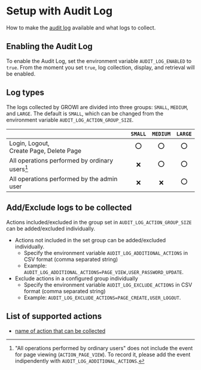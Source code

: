 # Setup with Audit Log

How to make the [audit log](/en/admin-guide/management-cookbook/audit-log.html) available and what logs to collect.

## Enabling the Audit Log

To enable the Audit Log, set the environment variable `AUDIT_LOG_ENABLED` to `true`. From the moment you set `true`, log collection, display, and retrieval will be enabled.

## Log types

The logs collected by GROWI are divided into three groups: `SMALL`, `MEDIUM`, and `LARGE`. The default is `SMALL`, which can be changed from the environment variable `AUDIT_LOG_ACTION_GROUP_SIZE`.

| | `SMALL` | `MEDIUM` | `LARGE` |
| ------------------- | :----------: | :----------: | :----------: |
| Login, Logout,<br>Create Page, Delete Page | ⭕️ | ⭕️ | ⭕️ |
| All operations performed by ordinary users[^exclude-viewing] | ❌ | ⭕️ | ⭕️ |
| All operations performed by the admin user | ❌ | ❌ | ⭕️ |

[^exclude-viewing]: "All operations performed by ordinary users" does not include the event for page viewing (`ACTION_PAGE_VIEW`). To record it, please add the event indipendently with `AUDIT_LOG_ADDITIONAL_ACTIONS`.

## Add/Exclude logs to be collected

Actions included/excluded in the group set in `AUDIT_LOG_ACTION_GROUP_SIZE` can be added/excluded individually.

- Actions not included in the set group can be added/excluded individually.
  - Specify the environment variable `AUDIT_LOG_ADDITIONAL_ACTIONS` in CSV format (comma separated string)
  - Example: `AUDIT_LOG_ADDITIONAL_ACTIONS=PAGE_VIEW,USER_PASSWORD_UPDATE`.
- Exclude actions in a configured group individually
  - Specify the environment variable `AUDIT_LOG_EXCLUDE_ACTIONS` in CSV format (comma separated string)
  - Example: `AUDIT_LOG_EXCLUDE_ACTIONS=PAGE_CREATE,USER_LOGOUT`.

## List of supported actions

- [name of action that can be collected](https://github.com/growilabs/growi/blob/master/packages/app/src/interfaces/activity.ts#L9)
